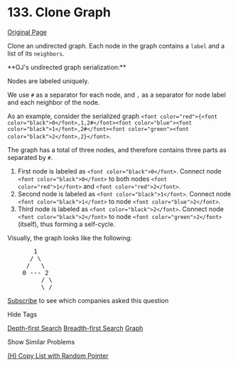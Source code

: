 # 133. Clone Graph

[Original Page](https://leetcode.com/problems/clone-graph/)

Clone an undirected graph. Each node in the graph contains a `label` and a list of its `neighbors`.

<div>  
**OJ's undirected graph serialization:**

Nodes are labeled uniquely.

We use `#` as a separator for each node, and `,` as a separator for node label and each neighbor of the node.

As an example, consider the serialized graph `<font color="red">{<font color="black">0</font>,1,2#</font><font color="blue"><font color="black">1</font>,2#</font><font color="green"><font color="black">2</font>,2}</font>`.

The graph has a total of three nodes, and therefore contains three parts as separated by `#`.

1.  First node is labeled as `<font color="black">0</font>`. Connect node `<font color="black">0</font>` to both nodes `<font color="red">1</font>` and `<font color="red">2</font>`.
2.  Second node is labeled as `<font color="black">1</font>`. Connect node `<font color="black">1</font>` to node `<font color="blue">2</font>`.
3.  Third node is labeled as `<font color="black">2</font>`. Connect node `<font color="black">2</font>` to node `<font color="green">2</font>` (itself), thus forming a self-cycle.

Visually, the graph looks like the following:

<pre>       1
      / \
     /   \
    0 --- 2
         / \
         \_/
</pre>

</div>

<div>

[Subscribe](/subscribe/) to see which companies asked this question

</div>

<div>

<div id="tags" class="btn btn-xs btn-warning">Hide Tags</div>

<span class="hidebutton" style="display: inline;">[Depth-first Search](/tag/depth-first-search/) [Breadth-first Search](/tag/breadth-first-search/) [Graph](/tag/graph/)</span></div>

<div>

<div id="similar" class="btn btn-xs btn-warning">Show Similar Problems</div>

<span class="hidebutton">[(H) Copy List with Random Pointer](/problems/copy-list-with-random-pointer/)</span></div>